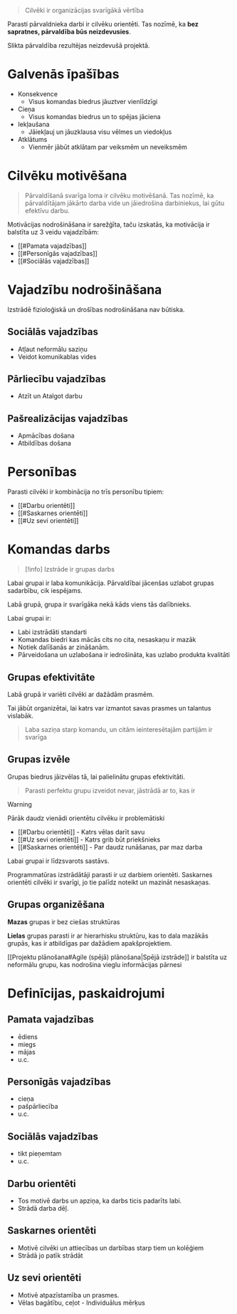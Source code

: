 > Cilvēki ir organizācijas svarīgākā vērtība

Parasti pārvaldnieka darbi ir cilvēku orientēti. Tas nozīmē, ka **bez sapratnes, pārvaldība būs neizdevusies**.

Slikta pārvaldība rezultējas neizdevušā projektā.

# Galvenās īpašības
- Konsekvence
	- Visus komandas biedrus jāuztver vienlīdzīgi
- Cieņa
	- Visus komandas biedrus un to spējas jāciena
- Iekļaušana
	- Jāiekļauj un jāuzklausa visu vēlmes un viedokļus
- Atklātums
	- Vienmēr jābūt atklātam par veiksmēm un neveiksmēm

# Cilvēku motivēšana
> Pārvaldīšanā svarīga loma ir cilvēku motivēšanā. Tas nozīmē, ka pārvaldītājam jākārto darba vide un jāiedrošina darbiniekus, lai gūtu efektīvu darbu.

Motivācijas nodrošināšana ir sarežģīta, taču izskatās, ka motivācija ir balstīta uz 3 veidu vajadzībām:
- [[#Pamata vajadzības]]
- [[#Personīgās vajadzības]]
- [[#Sociālās vajadzības]]

# Vajadzību nodrošināšana
Izstrādē fizioloģiskā un drošības nodrošināšana nav būtiska.

## Sociālās vajadzības
- Atļaut neformālu saziņu
- Veidot komunikablas vides

## Pārliecību vajadzības
- Atzīt un Atalgot darbu

## Pašrealizācijas vajadzības
- Apmācības došana
- Atbildības došana

# Personības
Parasti cilvēki ir kombinācija no trīs personību tipiem:
- [[#Darbu orientēti]]
- [[#Saskarnes orientēti]]
- [[#Uz sevi orientēti]]


# Komandas darbs
> [!info] Izstrāde ir grupas darbs

Labai grupai ir laba komunikācija. Pārvaldībai jācenšas uzlabot grupas sadarbību, cik iespējams.

Labā grupā, grupa ir svarīgāka nekā kāds viens tās dalībnieks.

Labai grupai ir:
- Labi izstrādāti standarti
- Komandas biedri kas mācās cits no cita, nesaskaņu ir mazāk
- Notiek dalīšanās ar zināšanām.
- Pārveidošana un uzlabošana ir iedrošināta, kas uzlabo produkta kvalitāti

## Grupas efektivitāte
Labā grupā ir variēti cilvēki ar dažādām prasmēm.

Tai jābūt organizētai, lai katrs var izmantot savas prasmes un talantus vislabāk.

> Laba saziņa starp komandu, un citām ieinteresētajām partijām ir svarīga

## Grupas izvēle
Grupas biedrus jāizvēlas tā, lai palielinātu grupas efektivitāti.

> Parasti perfektu grupu izveidot nevar, jāstrādā ar to, kas ir

> [!warning]
> Pārāk daudz vienādi orientētu cilvēku ir problemātiski
> - [[#Darbu orientēti]] - Katrs vēlas darīt savu
> - [[#Uz sevi orientēti]] - Katrs grib būt priekšnieks
> - [[#Saskarnes orientēti]] - Par daudz runāšanas, par maz darba
> 
> Labai grupai ir līdzsvarots sastāvs.
> 
> Programmatūras izstrādātāji parasti ir uz darbiem orientēti.
> Saskarnes orientēti cilvēki ir svarīgi, jo tie palīdz noteikt un mazināt nesaskaņas.


## Grupas organizēšana

**Mazas** grupas ir bez ciešas struktūras

**Lielas** grupas parasti ir ar hierarhisku struktūru, kas to dala mazākās grupās, kas ir atbildīgas par dažādiem apakšprojektiem.

[[Projektu plānošana#Agile (spējā) plānošana|Spējā izstrāde]] ir balstīta uz neformālu grupu, kas nodrošina vieglu informācijas pārnesi

# Definīcijas, paskaidrojumi
## Pamata vajadzības
- ēdiens
- miegs
- mājas
- u.c.

## Personīgās vajadzības
- cieņa
- pašpārliecība
- u.c.

## Sociālās vajadzības
- tikt pieņemtam
- u.c.

## Darbu orientēti
- Tos motivē darbs un apziņa, ka darbs ticis padarīts labi.
- Strādā darba dēļ.
## Saskarnes orientēti
- Motivē cilvēki un attiecības un darbības starp tiem un kolēģiem
- Strādā jo patīk strādāt
## Uz sevi orientēti
- Motivē atpazīstamība un prasmes.
- Vēlas bagātību, ceļot - Individuālus mērķus